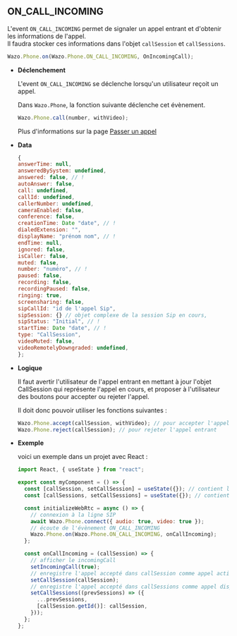 ## ON_CALL_INCOMING

L'event `ON_CALL_INCOMING` permet de signaler un appel entrant et d'obtenir les informations de l'appel.  
Il faudra stocker ces informations dans l'objet `callSession` et `callSessions`.

```js
Wazo.Phone.on(Wazo.Phone.ON_CALL_INCOMING, OnIncomingCall);
```

<div class="useless-tab-container">

- **Déclenchement**

  L'event `ON_CALL_INCOMING` se déclenche lorsqu'un utilisateur reçoit un appel.

  Dans `Wazo.Phone`, la fonction suivante déclenche cet évènement.

  ```js
  Wazo.Phone.call(number, withVideo);
  ```

  Plus d'informations sur la page [Passer un appel](/fr/simpleapi/phone?id=passer-un-appel)

- **Data**

  ```js
  {
  answerTime: null,
  answeredBySystem: undefined,
  answered: false, // !
  autoAnswer: false,
  call: undefined,
  callId: undefined,
  callerNumber: undefined,
  cameraEnabled: false,
  conference: false,
  creationTime: Date "date", // !
  dialedExtension: "",
  displayName: "prénom nom", // !
  endTime: null,
  ignored: false,
  isCaller: false,
  muted: false,
  number: "numéro", // !
  paused: false,
  recording: false,
  recordingPaused: false,
  ringing: true,
  screensharing: false,
  sipCallId: "id de l'appel Sip",
  sipSession: {} // objet complexe de la session Sip en cours,
  sipStatus: "Initial", // !
  startTime: Date "date", // !
  type: "CallSession",
  videoMuted: false,
  videoRemotelyDowngraded: undefined,
  };
  ```

- **Logique**

  Il faut avertir l'utilisateur de l'appel entrant en mettant à jour l'objet CallSession qui représente l'appel en cours,
  et proposer à l'utilisateur des boutons pour accepter ou rejeter l'appel.

  Il doit donc pouvoir utiliser les fonctions suivantes :

  ```js
  Wazo.Phone.accept(callSession, withVideo); // pour accepter l'appel entrant
  Wazo.Phone.reject(callSession); // pour rejeter l'appel entrant
  ```

- **Exemple**

  voici un exemple dans un projet avec React :

  ```js
  import React, { useState } from "react";

  export const myComponent = () => {
    const [callSession, setCallSession] = useState({}); // contient l'appel actif
    const [callSessions, setCallSessions] = useState({}); // contient l'ensemble des appels (en cours et disponible)

    const initializeWebRtc = async () => {
      // connexion à la ligne SIP
      await Wazo.Phone.connect({ audio: true, video: true });
      // écoute de l'évènement ON_CALL_INCOMING
      Wazo.Phone.on(Wazo.Phone.ON_CALL_INCOMING, onCallIncoming);
    };

    const onCallIncoming = (callSession) => {
      // afficher le incomingCall
      setIncomingCall(true);
      // enregistre l'appel accepté dans callSession comme appel actif
      setCallSession(callSession);
      // enregistre l'appel accepté dans callSessions comme appel disponible
      setCallSessions((prevSessions) => ({
        ...prevSessions,
        [callSession.getId()]: callSession,
      }));
    };
  };
  ```

</div>

